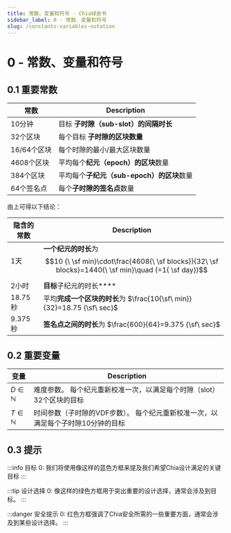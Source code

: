 ```yaml
---
title: 常数、变量和符号 - Chia绿皮书
sidebar_label: 0 - 常数、变量和符号
slug: /constants-variables-notation
---
```


# 0 - 常数、变量和符号

## 0.1 重要常数

| 常数        | Description                               |
| ----------- | ----------------------------------------- |
| 10分钟      | 目标 **子时隙（sub-slot）的间隔时长**     |
| 32个区块    | 每个目标 **子时隙的区块数量**             |
| 16/64个区块 | 每个时隙的最小/最大区块数量               |
| 4608个区块  | 平均每个**纪元（epoch）的区块**数量       |
| 384个区块   | 平均每个**子纪元（sub-epoch）的区块**数量 |
| 64个签名点  | 每个**子时隙的签名点**数量                |

由上可得以下结论：

| 隐含的常数 | Description                                                                                                               |
| ---------- | ------------------------------------------------------------------------------------------------------------------------- |
| 1天        | **一个纪元的时长**为 $$10 {\ \sf min}\cdot\frac{4608{\ \sf blocks}}{32\ \sf blocks}=1440{\ \sf min}\quad (=1{ \sf day})$$ |
| 2小时      | **目标**子纪元的时长\*\*\*\*                                                                                              |
| 18.75秒    | 平均**完成一个区块的时长**为 $\frac{10{\sf\ min}}{32}=18.75 {\sf\ sec}$                                                   |
| 9.375秒    | **签名点之间的时长**为 $\frac{600}{64}=9.375 {\sf\ sec}$                                                                  |

## 0.2 重要变量

| 变量               | Description                                                                      |
| ------------------ | -------------------------------------------------------------------------------- |
| $D\in{\mathbb N}$  | 难度参数。 每个纪元重新校准一次，以满足每个时隙（slot）32个区块的目标            |
| $T\in {\mathbb N}$ | 时间参数（子时隙的VDF步数）。 每个纪元重新校准一次，以满足每个子时隙10分钟的目标 |

## 0.3 提示

:::info 目标 0:
我们将使用像这样的蓝色方框来提及我们希望Chia设计满足的关键目标
:::

:::tip 设计选择 0:
像这样的绿色方框用于突出重要的设计选择，通常会涉及到目标。
:::

:::danger 安全提示 0:
红色方框强调了Chia安全所需的一些重要方面，通常会涉及到某些设计选择。
:::
